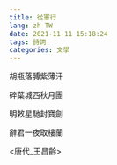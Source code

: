 ```yaml
---
title: 從軍行
lang: zh-TW
date: 2021-11-11 15:18:24
tags: 詩詞
categories: 文學
---
```


胡瓶落膊紫薄汗

碎葉城西秋月團

明敕星馳封寶劍

辭君一夜取樓蘭
<!-- more -->
<唐代_王昌齡>
